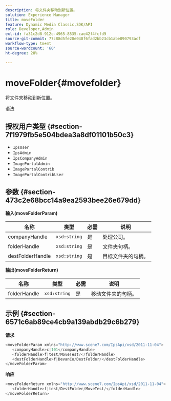 ```yaml
---
description: 将文件夹移动到新位置。
solution: Experience Manager
title: moveFolder
feature: Dynamic Media Classic,SDK/API
role: Developer,Admin
exl-id: fa31c2d8-912c-4965-8535-cae42f4fcfd9
source-git-commit: 77c88d5fe20e048f6fad2bb23cb1abe090793acf
workflow-type: tm+mt
source-wordcount: '60'
ht-degree: 28%

---
```


# moveFolder{#movefolder}

将文件夹移动到新位置。

语法

## 授权用户类型 {#section-7f1979fb5e504bdea3a8df01101b50c3}

* `IpsUser`
* `IpsAdmin`
* `IpsCompanyAdmin`
* `ImagePortalAdmin`
* `ImagePortalContrib`
* `ImagePortalContribUser`

## 参数 {#section-473c2e68bcc14a9ea2593bee26e679dd}

**输入(moveFolderParam)**

| 名称 | 类型 | 必需 | 说明 |
|---|---|---|---|
| companyHandle | `xsd:string` | 是 | 处理公司。 |
| folderHandle | `xsd:string` | 是 | 文件夹句柄。 |
| destFolderHandle | `xsd:string` | 是 | 目标文件夹的句柄。 |

**输出(moveFolderReturn)**

| 名称 | 类型 | 必需 | 说明 |
|---|---|---|---|
| folderHandle | `xsd:string` | 是 | 移动文件夹的句柄。 |

## 示例 {#section-6571c6ab89ce4cb9a139abdb29c6b279}

**请求**

```java
<moveFolderParam xmlns="http://www.scene7.com/IpsApi/xsd/2011-11-04">
   <companyHandle>c|101</companyHandle>
   <folderHandle>f|test/MoveTest/</folderHandle>
   <destFolderHandle>f|DevanCo/DestFolder/</destFolderHandle>
</moveFolderParam>
```

**响应**

```java
<moveFolderReturn xmlns="http://www.scene7.com/IpsApi/xsd/2011-11-04">
   <folderHandle>f|test/DestFolder/MoveTest/</folderHandle>
</moveFolderReturn>
```
